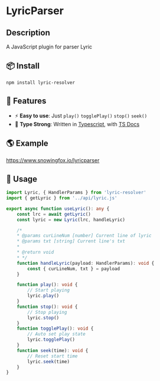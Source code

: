 # LyricParser

## Description
A JavaScript plugin for parser Lyric


## 📦 Install

```bash
npm install lyric-resolver
```

## 🔋 Features

- ⚡ **Easy to use**: Just `play()` `togglePlay()` `stop()` `seek()`
- 🦾 **Type Strong**: Written in [Typescript](https://www.typescriptlang.org/), with [TS Docs](https://github.com/microsoft/tsdoc)

## 🌎 Example
https://www.snowingfox.io/lyricparser

## 🦄 Usage

```ts
import Lyric, { HandlerParams } from 'lyric-resolver'
import { getLyric } from '../api/lyric.js'

export async function useLyric(): any {
    const lrc = await getLyric()
    const lyric = new Lyric(lrc, handleLyric)

    /*
    * @params curLineNum [number] Current line of lyric
    * @params txt [string] Current line's txt
    * 
    * @return void
    * */
    function handleLyric(payload: HandlerParams): void {
        const { curLineNum, txt } = payload
    }

    function play(): void {
        // Start playing
        lyric.play()
    }
    function stop(): void {
        // Stop playing
        lyric.stop()
    }
    function togglePlay(): void {
        // Auto set play state
        lyric.togglePlay()
    }
    function seek(time): void {
        // Reset start time
        lyric.seek(time)
    }
}
```

